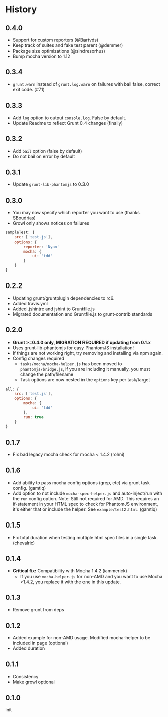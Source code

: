 # History

## 0.4.0
* Support for custom reporters (@Bartvds)
* Keep track of suites and fake test parent (@demmer)
* Package size optimizations (@sindresorhus)
* Bump mocha version to 1.12

## 0.3.4
* `grunt.warn` instead of `grunt.log.warn` on failures with bail false, correct exit code. (#71)

## 0.3.3
* Add `log` option to output `console.log`. False by default.
* Update Readme to reflect Grunt 0.4 changes (finally)

## 0.3.2
* Add `bail` option (false by default)
* Do not bail on error by default

## 0.3.1
* Update `grunt-lib-phantomjs` to 0.3.0

## 0.3.0
* You may now specify which reporter you want to use (thanks SBoudrias)
* Growl only shows notices on failures

```js
sampleTest: {
    src: ['test.js'],
    options: {
        reporter: 'Nyan'
        mocha: {
            ui: 'tdd'
        }
    }
}
```

## 0.2.2
* Updating grunt/gruntplugin dependencies to rc6.
* Added travis.yml
* Added .jshintrc and jshint to Gruntfile.js
* Migrated documentation and Gruntfile.js to grunt-contrib standards

## 0.2.0
* **Grunt >=0.4.0 only, MIGRATION REQUIRED if updating from 0.1.x**
* Uses grunt-lib-phantomjs for easy PhantomJS installation!
* If things are not working right, try removing and installing via npm again.
* Config changes required
    * `tasks/mocha/mocha-helper.js` has been moved to `phantomjs/bridge.js`, if you are including it manually, you must change the path/filename
    * Task options are now nested in the `options` key per task/target

```js
all: {
    src: ['test.js'],
    options: {
        mocha: {
            ui: 'tdd'
        },
        run: true
    }
}
```

## 0.1.7
* Fix bad legacy mocha check for mocha < 1.4.2 (rohni)

## 0.1.6
* Add ability to pass mocha config options (grep, etc) via grunt task config. (gamtiq)
* Add option to not include `mocha-spec-helper.js` and auto-inject/run with the `run` config option. Note: Still not required for AMD. This requires an if-statement in your HTML spec to check for PhantomJS environment, it's either that or include the helper. See `example/test2.html`. (gamtiq)

## 0.1.5
* Fix total duration when testing multiple html spec files in a single task. (chevalric)

## 0.1.4
* **Critical fix:** Compatibility with Mocha 1.4.2 (iammerick)
    * If you use `mocha-helper.js` for non-AMD and you want to use Mocha >1.4.2, you replace it with the one in this update.

## 0.1.3
* Remove grunt from deps

## 0.1.2
* Added example for non-AMD usage. Modified mocha-helper to be included in page (optional)
* Added duration

## 0.1.1

* Consistency
* Make growl optional

## 0.1.0

init
